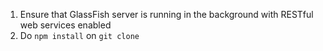 1. Ensure that GlassFish server is running in the background with RESTful web services enabled
2. Do `npm install` on `git clone`
